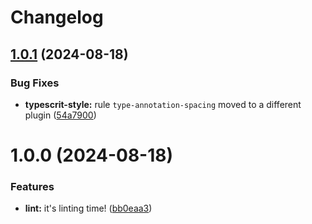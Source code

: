 # Changelog

## [1.0.1](https://github.com/joquijada/eslint-config-exsoinn/compare/v1.0.0...v1.0.1) (2024-08-18)


### Bug Fixes

* **typescrit-style:** rule `type-annotation-spacing` moved to a different plugin ([54a7900](https://github.com/joquijada/eslint-config-exsoinn/commit/54a79000c6ea6509572d951a3591c7101f2fc597))

# 1.0.0 (2024-08-18)


### Features

* **lint:** it's linting time! ([bb0eaa3](https://github.com/joquijada/eslint-config-exsoinn/commit/bb0eaa3b08ef4189e9508418233b7564b90cfdb5))
